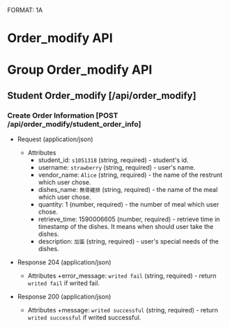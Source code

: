 FORMAT: 1A

# Order_modify API

# Group Order_modify API

## Student Order_modify [/api/order_modify]

### Create Order Information [POST /api/order_modify/student_order_info]

+ Request (application/json)
    + Attributes
        + student_id: `s1051318` (string, required) - student's id.
        + username: `strawberry` (string, required) - user's name.
        + vendor_name: `Alice` (string, required) - the name of the restrunt which user chose.
        + dishes_name: `無骨雞排` (string, required) - the name of the meal which user chose.
        + quantity: 1 (number, required) - the number of meal which user chose.
        + retrieve_time: 1590006605 (number, required) - retrieve time in timestamp of the dishes. It means when should user take the dishes.
        + description: `加蛋` (string, required) - user's special needs of the dishes.

+ Response 204 (application/json)
    + Attributes
        +error_message: `writed fail` (string, required) - return `writed fail` if writed fail.

+ Response 200 (application/json)
    + Attributes
        +message: `writed successful` (string, required) - return `writed successful` if writed successful.

